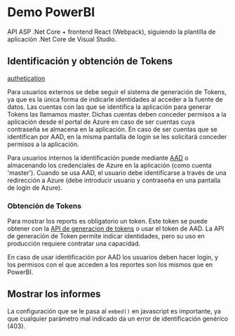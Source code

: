 # Demo PowerBI

API ASP .Net Core + frontend React (Webpack), siguiendo la plantilla de aplicación .Net Core de Visual Studio.

## Identificación y obtención de Tokens

[authetication](https://docs.microsoft.com/en-us/power-bi/developer/get-azuread-access-token)

Para usuarios externos se debe seguir el sistema de generación de Tokens, ya que es la única forma de indicarle identidades al acceder a la fuente de datos. Las cuentas con las que se identifica la aplicación para generar Tokens las llamamos master. Dichas cuentas deben conceder permisos a la aplicación desde el portal de Azure en caso de ser cuentas cuya contraseña se almacena en la aplicación. En caso de ser cuentas que se identifican por AAD, en la misma pantalla de login se les solicitará conceder permisos a la aplicación.

Para usuarios internos la identificación puede mediante [AAD](https://docs.microsoft.com/en-us/power-bi/developer/get-azuread-access-token#access-token-for-power-bi-users-user-owns-data) o almacenando los credenciales de Azure en la aplicación (como cuenta 'master'). Cuando se usa AAD, el usuario debe identificarse a través de una redirección a Azure (debe introducir usuario y contraseña en una pantalla de login de Azure).

### Obtención de Tokens

Para mostrar los reports es obligatorio un token. Este token se puede obtener con la [API de generacion de tokens](link) o usar el token de AAD. La API de generación de Token permite indicar identidades, pero su uso en producción requiere contratar una capacidad.

En caso de usar identificación por AAD los usuarios deben hacer login, y los permisos con el que acceden a los reportes son los mismos que en PowerBI.

## Mostrar los informes

La configuración que se le pasa al `embed()` en javascript es importante, ya que cualquier parámetro mal indicado da un error de identificación genérico (403).
